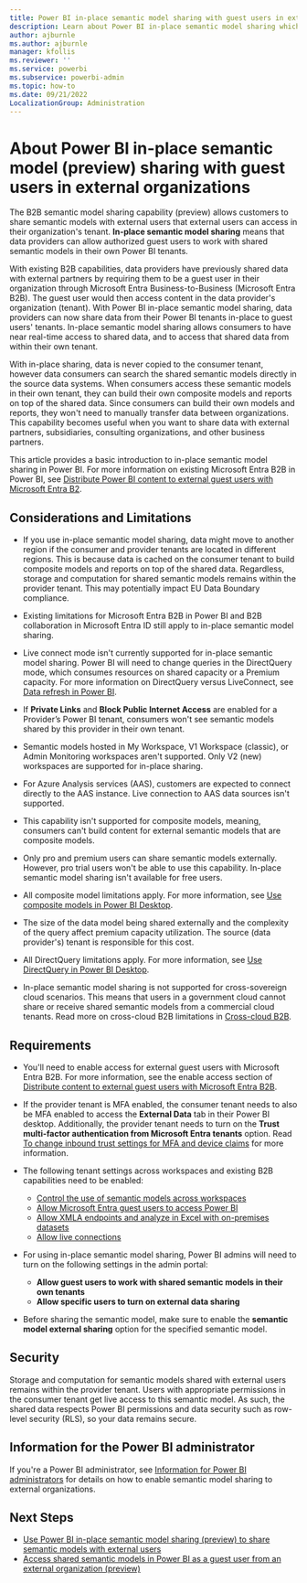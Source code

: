 ```yaml
---
title: Power BI in-place semantic model sharing with guest users in external organizations(preview)
description: Learn about Power BI in-place semantic model sharing which allows you to share semantic models with external guest users in their own tenants.
author: ajburnle
ms.author: ajburnle
manager: kfollis
ms.reviewer: ''
ms.service: powerbi
ms.subservice: powerbi-admin
ms.topic: how-to
ms.date: 09/21/2022
LocalizationGroup: Administration
---
```


# About Power BI in-place semantic model (preview) sharing with guest users in external organizations

The B2B semantic model sharing capability (preview) allows customers to share semantic models with external users that external users can access in their organization's tenant. **In-place semantic model sharing** means that data providers can allow authorized guest users to work with shared semantic models in their own Power BI tenants.

With existing B2B capabilities, data providers have previously shared data with external partners by requiring them to be a guest user in their organization through Microsoft Entra Business-to-Business (Microsoft Entra B2B). The guest user would then access content in the data provider's organization (tenant). With Power BI in-place semantic model sharing, data providers can now share data from their Power BI tenants in-place to guest users' tenants. In-place semantic model sharing allows consumers to have near real-time access to shared data, and to access that shared data from within their own tenant.  

With in-place sharing, data is never copied to the consumer tenant, however data consumers can search the shared semantic models directly in the source data systems. When consumers access these semantic models in their own tenant, they can build their own composite models and reports on top of the shared data. Since consumers can build their own models and reports, they won't need to manually transfer data between organizations. This capability becomes useful when you want to share data with external partners, subsidiaries, consulting organizations, and other business partners. 

This article provides a basic introduction to in-place semantic model sharing in Power BI. For more information on existing Microsoft Entra B2B in Power BI, see [Distribute Power BI content to external guest users with Microsoft Entra B2](../enterprise/service-admin-azure-ad-b2b.md).

## Considerations and Limitations 

- If you use in-place semantic model sharing, data might move to another region if the consumer and provider tenants are located in different regions. This is because data is cached on the consumer tenant to build composite models and reports on top of the shared data. Regardless, storage and computation for shared semantic models remains within the provider tenant. This may potentially impact EU Data Boundary compliance.

- Existing limitations for Microsoft Entra B2B in Power BI and B2B collaboration in Microsoft Entra ID still apply to in-place semantic model sharing.  

- Live connect mode isn't currently supported for in-place semantic model sharing. Power BI will need to change queries in the DirectQuery mode, which consumes resources on shared capacity or a Premium capacity. For more information on DirectQuery versus LiveConnect, see [Data refresh in Power BI](../connect-data/refresh-data.md#semantic-models-in-directquery-mode).

- If **Private Links** and **Block Public Internet Access** are enabled for a Provider’s Power BI tenant, consumers won't see semantic models shared by this provider in their own tenant. 

- Semantic models hosted in My Workspace, V1 Workspace (classic), or Admin Monitoring workspaces aren't supported. Only V2 (new) workspaces are supported for in-place sharing.

- For Azure Analysis services (AAS), customers are expected to connect directly to the AAS instance. Live connection to AAS data sources isn't supported.

- This capability isn't supported for composite models, meaning, consumers can't build content for external semantic models that are composite models.

- Only pro and premium users can share semantic models externally. However, pro trial users won't be able to use this capability. In-place semantic model sharing isn't available for free users.  

- All composite model limitations apply. For more information, see [Use composite models in Power BI Desktop](../transform-model/desktop-composite-models.md#considerations-and-limitations). 

- The size of the data model being shared externally and the complexity of the query affect premium capacity utilization. The source (data provider's) tenant is responsible for this cost.

- All DirectQuery limitations apply. For more information, see [Use DirectQuery in Power BI Desktop](../connect-data/desktop-use-directquery.md#considerations-and-limitations).

- In-place semantic model sharing is not supported for cross-sovereign cloud scenarios. This means that users in a government cloud cannot share or receive shared semantic models from a commercial cloud tenants. Read more on cross-cloud B2B limitations in [Cross-cloud B2B](../enterprise/service-admin-azure-ad-b2b.md#cross-cloud-b2b).

## Requirements

- You'll need to enable access for external guest users with Microsoft Entra B2B. For more information, see the enable access section of [Distribute content to external guest users with Microsoft Entra B2B](../enterprise/service-admin-azure-ad-b2b.md#enable-invite-external-users-to-your-organization-setting).

- If the provider tenant is MFA enabled, the consumer tenant needs to also be MFA enabled to access the **External Data** tab in their Power BI desktop. Additionally, the provider tenant needs to turn on the **Trust multi-factor authentication from Microsoft Entra tenants** option. Read [To change inbound trust settings for MFA and device claims](/azure/active-directory/external-identities/cross-tenant-access-settings-b2b-collaboration#to-change-inbound-trust-settings-for-mfa-and-device-claims) for more information.

- The following tenant settings across workspaces and existing B2B capabilities need to be enabled: 
    - [Control the use of semantic models across workspaces](../connect-data/service-datasets-admin-across-workspaces.md)
    - [Allow Microsoft Entra guest users to access Power BI](../guidance/whitepaper-azure-b2b-power-bi.md) 
    - [Allow XMLA endpoints and analyze in Excel with on-premises datasets](../enterprise/service-premium-connect-tools.md)
    - [Allow live connections](/fabric/admin/service-admin-portal-export-sharing)

- For using in-place semantic model sharing, Power BI admins will need to turn on the following settings in the admin portal: 
    - **Allow guest users to work with shared semantic models in their own tenants**
    - **Allow specific users to turn on external data sharing** 

- Before sharing the semantic model, make sure to enable the **semantic model external sharing** option for the specified semantic model. 

## Security

Storage and computation for semantic models shared with external users remains within the provider tenant. Users with appropriate permissions in the consumer tenant get live access to this semantic model. As such, the shared data respects Power BI permissions and data security such as row-level security (RLS), so your data remains secure. 

## Information for the Power BI administrator

If you're a Power BI administrator, see [Information for Power BI administrators](./service-dataset-external-org-share-admin.md) for details on how to enable semantic model sharing to external organizations.

## Next Steps
- [Use Power BI in-place semantic model sharing (preview) to share semantic models with external users](service-dataset-external-org-share-provider.md)
- [Access shared semantic models in Power BI as a guest user from an external organization (preview)](service-dataset-external-org-share-view.md)
